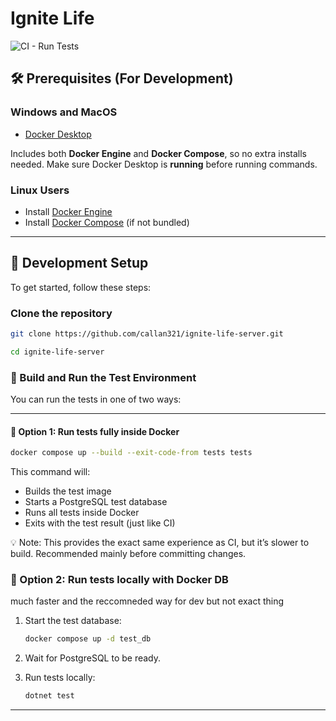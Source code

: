 # Ignite Life

![CI - Run Tests](https://github.com/callan321/ignite-life-server/actions/workflows/ci.yml/badge.svg)

## 🛠️ Prerequisites (For Development)

### Windows and MacOS

- [Docker Desktop](https://www.docker.com/products/docker-desktop/)

Includes both **Docker Engine** and **Docker Compose**, so no extra installs needed. Make sure Docker Desktop is **running** before running commands.

### Linux Users

- Install [Docker Engine](https://docs.docker.com/engine/install/)  
- Install [Docker Compose](https://docs.docker.com/compose/install/) (if not bundled)

---

## 🚀 Development Setup  

To get started, follow these steps:

### Clone the repository

```bash
git clone https://github.com/callan321/ignite-life-server.git
```

```bash
cd ignite-life-server
```

### 🚀 Build and Run the Test Environment

You can run the tests in one of two ways:

---

#### 🔁 Option 1: Run tests fully inside Docker

```bash
docker compose up --build --exit-code-from tests tests
```

This command will:

- Builds the test image
- Starts a PostgreSQL test database
- Runs all tests inside Docker
- Exits with the test result (just like CI)

💡 Note: This provides the exact same experience as CI, but it’s slower to build. Recommended mainly before committing changes.

### 🧪 Option 2: Run tests locally with Docker DB

much faster and the reccomneded way for dev but not exact thing 

1. Start the test database:

    ```bash
    docker compose up -d test_db
    ```

2. Wait for PostgreSQL to be ready.
3. Run tests locally:

    ```bash
    dotnet test
    ```


---
